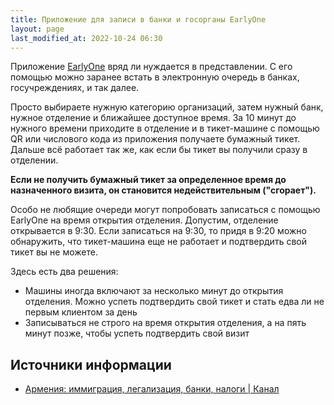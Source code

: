 ```yaml
---
title: Приложение для записи в банки и госорганы EarlyOne
layout: page
last_modified_at: 2022-10-24 06:30
---
```


Приложение [EarlyOne](https://earlyone.com/mobile-application/) вряд ли нуждается в представлении. С его помощью можно
заранее встать в электронную очередь в банках, госучреждениях, и так далее.

Просто выбираете нужную категорию организаций, затем нужный банк, нужное отделение и ближайшее доступное время. За
10 минут до нужного времени приходите в отделение и в тикет-машине с помощью QR или числового кода из приложения
получаете бумажный тикет. Дальше всё работает так же, как если бы тикет вы получили сразу в отделении.

**Если не получить бумажный тикет за определенное время до назначенного визита, он становится недействительным ("сгорает").**

Особо не любящие очереди могут попробовать записаться с помощью EarlyOne на время открытия отделения. Допустим,
отделение открывается в 9:30. Если записаться на 9:30, то придя в 9:20 можно обнаружить, что тикет-машина еще не
работает и подтвердить свой тикет вы не можете.

Здесь есть два решения:
- Машины иногда включают за несколько минут до открытия отделения. Можно успеть подтвердить свой тикет и стать едва ли не первым клиентом за день
- Записываться не строго на время открытия отделения, а на пять минут позже, чтобы успеть подтвердить свой визит

## Источники информации

- [Армения: иммиграция, легализация, банки, налоги \| Канал](https://t.me/am_banking_and_residency)
